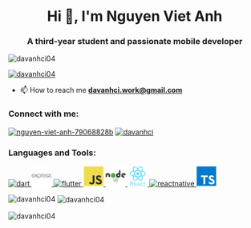 <h1 align="center">Hi 👋, I'm Nguyen Viet Anh</h1>
<h3 align="center">A third-year student and passionate mobile developer</h3>

<p align="left"> <img src="https://komarev.com/ghpvc/?username=davanhci04&label=Profile%20views&color=0e75b6&style=flat" alt="davanhci04" /> </p>

<p align="left"> <a href="https://github.com/ryo-ma/github-profile-trophy"><img src="https://github-profile-trophy.vercel.app/?username=davanhci04" alt="davanhci04" /></a> </p>

- 📫 How to reach me **davanhci.work@gmail.com**

<h3 align="left">Connect with me:</h3>
<p align="left">
<a href="https://linkedin.com/in/nguyen-viet-anh-79068828b" target="blank"><img align="center" src="https://raw.githubusercontent.com/rahuldkjain/github-profile-readme-generator/master/src/images/icons/Social/linked-in-alt.svg" alt="nguyen-viet-anh-79068828b" height="30" width="40" /></a>
<a href="https://fb.com/davanhci" target="blank"><img align="center" src="https://raw.githubusercontent.com/rahuldkjain/github-profile-readme-generator/master/src/images/icons/Social/facebook.svg" alt="davanhci" height="30" width="40" /></a>
</p>

<h3 align="left">Languages and Tools:</h3>
<p align="left"> <a href="https://dart.dev" target="_blank" rel="noreferrer"> <img src="https://www.vectorlogo.zone/logos/dartlang/dartlang-icon.svg" alt="dart" width="40" height="40"/> </a> <a href="https://expressjs.com" target="_blank" rel="noreferrer"> <img src="https://raw.githubusercontent.com/devicons/devicon/master/icons/express/express-original-wordmark.svg" alt="express" width="40" height="40"/> </a> <a href="https://flutter.dev" target="_blank" rel="noreferrer"> <img src="https://www.vectorlogo.zone/logos/flutterio/flutterio-icon.svg" alt="flutter" width="40" height="40"/> </a> <a href="https://developer.mozilla.org/en-US/docs/Web/JavaScript" target="_blank" rel="noreferrer"> <img src="https://raw.githubusercontent.com/devicons/devicon/master/icons/javascript/javascript-original.svg" alt="javascript" width="40" height="40"/> </a> <a href="https://nodejs.org" target="_blank" rel="noreferrer"> <img src="https://raw.githubusercontent.com/devicons/devicon/master/icons/nodejs/nodejs-original-wordmark.svg" alt="nodejs" width="40" height="40"/> </a> <a href="https://reactjs.org/" target="_blank" rel="noreferrer"> <img src="https://raw.githubusercontent.com/devicons/devicon/master/icons/react/react-original-wordmark.svg" alt="react" width="40" height="40"/> </a> <a href="https://reactnative.dev/" target="_blank" rel="noreferrer"> <img src="https://reactnative.dev/img/header_logo.svg" alt="reactnative" width="40" height="40"/> </a> <a href="https://www.typescriptlang.org/" target="_blank" rel="noreferrer"> <img src="https://raw.githubusercontent.com/devicons/devicon/master/icons/typescript/typescript-original.svg" alt="typescript" width="40" height="40"/> </a> </p>

<p><img align="left" src="https://github-readme-stats.vercel.app/api/top-langs?username=davanhci04&show_icons=true&locale=en&layout=compact" alt="davanhci04" /></p>

<p>&nbsp;<img align="center" src="https://github-readme-stats.vercel.app/api?username=davanhci04&show_icons=true&locale=en" alt="davanhci04" /></p>

<p><img align="center" src="https://github-readme-streak-stats.herokuapp.com/?user=davanhci04&" alt="davanhci04" /></p>
